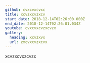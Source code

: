 ```yaml
---
github: cvxcvxcvxc
title: xcvzxcvzxcv
start_date: 2018-12-14T02:26:00.000Z
end_date: 2018-12-14T02:26:01.034Z
youtube: cvxcvxcvzxcvzx
gallery:
  heading: xcvzxvx
  url: zxcvxcvzxcvx
---
```

xcvzxcvxzcvzx
